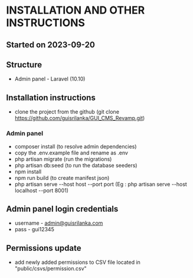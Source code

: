 # INSTALLATION AND OTHER INSTRUCTIONS 

## Started on 2023-09-20

## Structure

- Admin panel - Laravel (10.10)

## Installation instructions

- clone the project from the github (git clone https://github.com/guisrilanka/GUI_CMS_Revamp.git)

### Admin panel

- composer install (to resolve admin dependencies)
- copy the .env.example file and rename as .env
- php artisan migrate (run the migrations)
- php artisan db:seed (to run the database seeders)
- npm install
- npm run build (to create manifest json)
- php artisan serve --host host --port port (Eg : php artisan serve --host localhost --port 8001)



## Admin panel login credentials

- username - admin@guisrilanka.com
- pass - gui12345

## Permissions update

- add newly added permissions to CSV file located in "public/csvs/permission.csv"